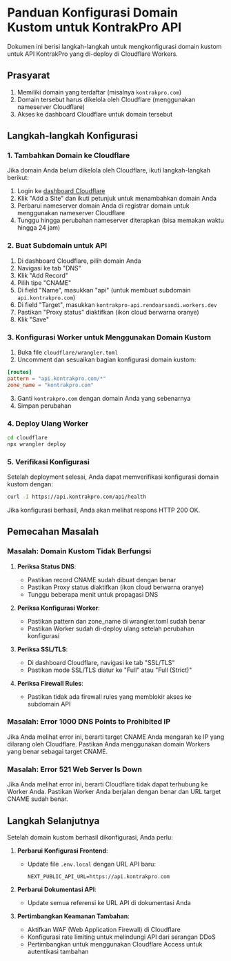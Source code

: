# Panduan Konfigurasi Domain Kustom untuk KontrakPro API

Dokumen ini berisi langkah-langkah untuk mengkonfigurasi domain kustom untuk API KontrakPro yang di-deploy di Cloudflare Workers.

## Prasyarat

1. Memiliki domain yang terdaftar (misalnya `kontrakpro.com`)
2. Domain tersebut harus dikelola oleh Cloudflare (menggunakan nameserver Cloudflare)
3. Akses ke dashboard Cloudflare untuk domain tersebut

## Langkah-langkah Konfigurasi

### 1. Tambahkan Domain ke Cloudflare

Jika domain Anda belum dikelola oleh Cloudflare, ikuti langkah-langkah berikut:

1. Login ke [dashboard Cloudflare](https://dash.cloudflare.com)
2. Klik "Add a Site" dan ikuti petunjuk untuk menambahkan domain Anda
3. Perbarui nameserver domain Anda di registrar domain untuk menggunakan nameserver Cloudflare
4. Tunggu hingga perubahan nameserver diterapkan (bisa memakan waktu hingga 24 jam)

### 2. Buat Subdomain untuk API

1. Di dashboard Cloudflare, pilih domain Anda
2. Navigasi ke tab "DNS"
3. Klik "Add Record"
4. Pilih tipe "CNAME"
5. Di field "Name", masukkan "api" (untuk membuat subdomain `api.kontrakpro.com`)
6. Di field "Target", masukkan `kontrakpro-api.rendoarsandi.workers.dev`
7. Pastikan "Proxy status" diaktifkan (ikon cloud berwarna oranye)
8. Klik "Save"

### 3. Konfigurasi Worker untuk Menggunakan Domain Kustom

1. Buka file `cloudflare/wrangler.toml`
2. Uncomment dan sesuaikan bagian konfigurasi domain kustom:

```toml
[routes]
pattern = "api.kontrakpro.com/*"
zone_name = "kontrakpro.com"
```

3. Ganti `kontrakpro.com` dengan domain Anda yang sebenarnya
4. Simpan perubahan

### 4. Deploy Ulang Worker

```bash
cd cloudflare
npx wrangler deploy
```

### 5. Verifikasi Konfigurasi

Setelah deployment selesai, Anda dapat memverifikasi konfigurasi domain kustom dengan:

```bash
curl -I https://api.kontrakpro.com/api/health
```

Jika konfigurasi berhasil, Anda akan melihat respons HTTP 200 OK.

## Pemecahan Masalah

### Masalah: Domain Kustom Tidak Berfungsi

1. **Periksa Status DNS**:
   - Pastikan record CNAME sudah dibuat dengan benar
   - Pastikan Proxy status diaktifkan (ikon cloud berwarna oranye)
   - Tunggu beberapa menit untuk propagasi DNS

2. **Periksa Konfigurasi Worker**:
   - Pastikan pattern dan zone_name di wrangler.toml sudah benar
   - Pastikan Worker sudah di-deploy ulang setelah perubahan konfigurasi

3. **Periksa SSL/TLS**:
   - Di dashboard Cloudflare, navigasi ke tab "SSL/TLS"
   - Pastikan mode SSL/TLS diatur ke "Full" atau "Full (Strict)"

4. **Periksa Firewall Rules**:
   - Pastikan tidak ada firewall rules yang memblokir akses ke subdomain API

### Masalah: Error 1000 DNS Points to Prohibited IP

Jika Anda melihat error ini, berarti target CNAME Anda mengarah ke IP yang dilarang oleh Cloudflare. Pastikan Anda menggunakan domain Workers yang benar sebagai target CNAME.

### Masalah: Error 521 Web Server Is Down

Jika Anda melihat error ini, berarti Cloudflare tidak dapat terhubung ke Worker Anda. Pastikan Worker Anda berjalan dengan benar dan URL target CNAME sudah benar.

## Langkah Selanjutnya

Setelah domain kustom berhasil dikonfigurasi, Anda perlu:

1. **Perbarui Konfigurasi Frontend**:
   - Update file `.env.local` dengan URL API baru:
     ```
     NEXT_PUBLIC_API_URL=https://api.kontrakpro.com
     ```

2. **Perbarui Dokumentasi API**:
   - Update semua referensi ke URL API di dokumentasi Anda

3. **Pertimbangkan Keamanan Tambahan**:
   - Aktifkan WAF (Web Application Firewall) di Cloudflare
   - Konfigurasi rate limiting untuk melindungi API dari serangan DDoS
   - Pertimbangkan untuk menggunakan Cloudflare Access untuk autentikasi tambahan
